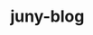 # juny-blog

<!-- 참고 -->
<!-- https://velog.io/@jjunyjjuny/React-TS-boilerplate-%EC%A0%9C%EC%9E%91%EA%B8%B0-%ED%99%98%EA%B2%BD-%EA%B5%AC%EC%84%B1 -->
<!-- https://velog.io/@byjihye/react-github-pages -->
<!-- https://codingapple.com/unit/react-build-deploy-github-pages/ -->